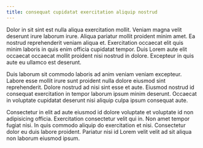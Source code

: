 ```yaml
---
title: consequat cupidatat exercitation aliquip nostrud
---
```


Dolor in sit sint est nulla aliqua exercitation mollit. Veniam magna velit deserunt irure laborum irure. Aliqua pariatur mollit proident minim amet. Ea nostrud reprehenderit veniam aliqua et. Exercitation occaecat elit quis minim laboris in quis enim officia cupidatat tempor. Duis Lorem aute elit occaecat occaecat mollit proident nisi nostrud in dolore. Excepteur in quis aute eu ullamco est deserunt.

Duis laborum sit commodo laboris ad anim veniam veniam excepteur. Labore esse mollit irure sunt proident nulla dolore eiusmod sint reprehenderit. Dolore nostrud ad nisi sint esse et aute. Eiusmod nostrud id consequat exercitation in tempor laborum ipsum minim deserunt. Occaecat in voluptate cupidatat deserunt nisi aliquip culpa ipsum consequat aute.

Consectetur in elit ad aute eiusmod id dolore voluptate et voluptate id non adipisicing officia. Exercitation consectetur velit qui in. Non amet tempor fugiat nisi. In quis commodo aliquip do exercitation et nisi. Consectetur dolor eu duis labore proident. Pariatur nisi id Lorem velit velit ad sit aliqua non laborum eiusmod ipsum.
